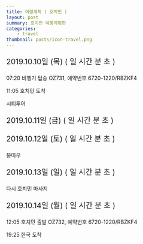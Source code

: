 ```yaml
---
title: 여행계획 ( 호치민 )
layout: post
summary: 호치민 여행계획편
categories: 
    - travel
thumbnail: posts/icon-travel.png
---
```



<p class="text-danger bold-text" style="font-size:20px">2019.10.10일 (목) ( <span id="days"></span>일 <span id="hour"></span>시간 <span id="minute"></span>분 <span id="second"></span>초 )</p>
<p><span class="bold-text">07:20</span> 비행기 탑승 OZ731, 예약번호 6720-1220/RBZKF4</p>
<p><span class="bold-text">11:05</span> 호치민 도착</p>
시티투어
<p class="text-danger bold-text" style="font-size:20px">2019.10.11일 (금) ( <span id="days2"></span>일 <span id="hour2"></span>시간 <span id="minute2"></span>분 <span id="second2"></span>초 )</p>
<p class="text-danger bold-text" style="font-size:20px">2019.10.12일 (토) ( <span id="days3"></span>일 <span id="hour3"></span>시간 <span id="minute3"></span>분 <span id="second3"></span>초 )</p>
붕따우 
<p class="text-danger bold-text" style="font-size:20px">2019.10.13일 (일) (  <span id="days4"></span>일 <span id="hour4"></span>시간 <span id="minute4"></span>분 <span id="second4"></span>초 )</p>
다시 호치민 마사지
<p class="text-danger bold-text" style="font-size:20px">2019.10.14일 (월) ( <span id="days5"></span>일 <span id="hour5"></span>시간 <span id="minute5"></span>분 <span id="second5"></span>초 )</p>
<p><span class="bold-text">12:05</span> 호치민 출발 OZ732, 예약번호 6720-1220/RBZKF4</p>
<p><span class="bold-text">19:25</span> 한국 도착</p>

<script async type="text/javascript">
getTime('2019-10-10T07:20:00',$('#month'),$('#days'),$('#hour'),$('#minute'),$('#second')  );
getTime('2019-10-11T00:00:00',$('#month2'),$('#days2'),$('#hour2'),$('#minute2'),$('#second2')  );
getTime('2019-10-12T00:00:00',$('#month3'),$('#days3'),$('#hour3'),$('#minute3'),$('#second3')  );
getTime('2019-10-13T00:00:00',$('#month4'),$('#days4'),$('#hour4'),$('#minute4'),$('#second4')  );
getTime('2019-10-14T00:00:00',$('#month5'),$('#days5'),$('#hour5'),$('#minute5'),$('#second5')  );


function getTime( inputData, month, day, hour, minute, second ){
    
    var date        = new Date();
    var targetData  = new Date(inputData);
    var interval    = targetData - date;
    //var getDate     = changeDate( interval, [12,30.4375,24,60,60,1000] );
    var getDate     = changeDate( interval, [24,60,60,1000] );
    //month.text(getDate[0])
    day.text(getDate[0])
    hour.text(getDate[1])
    minute.text(getDate[2])
    second.text(getDate[3])

    setTimeout(function(){
        getTime( inputData, month, day, hour, minute, second );
    }, 1000);
}

function changeDate ( interVal, changer ){
    var result = [];
    var multiful = 1;
    for( index = 0; index < changer.length; index++ ){
        multiful = multiful*changer[index];
    }
    for( index = 0; index < changer.length; index++ ){
      var input = 0;
        if(index == 0){
            var input = Math.floor(interVal / multiful);
        } else {
            var afterMultiful = multiful/changer[index-1];
            var input = Math.floor((interVal % multiful) / afterMultiful);
            multiful = afterMultiful;
        }
         
         result.push(input);
    }
    
    return result;
}

</script>